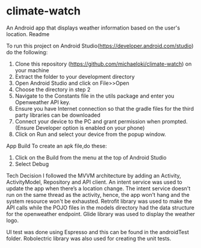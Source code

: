 # climate-watch
An Android app that displays weather information based on the user's location.
Readme

To run this project on Android Studio(https://developer.android.com/studio) do the following:
1. Clone this repository (https://github.com/michaeloki/climate-watch) on your machine
2. Extract the folder to your development directory
3. Open Android Studio and click on File>>Open
4. Choose the directory in step 2
5. Navigate to the Constants file in the utils package and enter you Openweather API key.
6. Ensure you have Internet connection so that the gradle files for the third party libraries can be downloaded
7. Connect your device to the PC and grant permission when prompted. (Ensure Developer option is enabled on your phone)
8. Click on Run and select your device from the popup window.

App Build
To create an apk file,do these:
1. Click on the Build from the menu at the top of Android Studio
2. Select Debug

Tech Decision
I followed the MVVM architecture by adding an Activity, ActivityModel, Repository and API client. An intent service was used to update the app when there’s a location change. The intent service doesn't run on the same thread as the activity, hence, the app won't hang and the system resource won't be exhausted.
Retrofit library was used to make the API calls while the POJO files in the models directory had the data structure for the openweather endpoint.
Glide library was used to display the weather logo.

UI test was done using Espresso and this can be found in the androidTest folder.
Robolectric library was also used for creating the unit tests.

